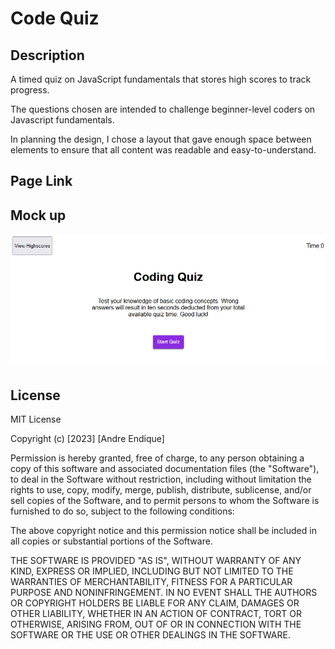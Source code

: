 # Code Quiz

## Description

A timed quiz on JavaScript fundamentals that stores high scores to track progress.

The questions chosen are intended to challenge beginner-level coders on Javascript fundamentals.

In planning the design, I chose a layout that gave enough space between elements to ensure that all content was readable and easy-to-understand.

## Page Link

<!-- ADD PAGE LINK -->

## Mock up

![The code quiz webpage includes a button to view highscores, a title and instructions, a timer, and a button to begin the quiz](./Assets/code-quiz-mock-up.png)

## License

MIT License

Copyright (c) [2023] [Andre Endique]

Permission is hereby granted, free of charge, to any person obtaining a copy
of this software and associated documentation files (the "Software"), to deal
in the Software without restriction, including without limitation the rights
to use, copy, modify, merge, publish, distribute, sublicense, and/or sell
copies of the Software, and to permit persons to whom the Software is
furnished to do so, subject to the following conditions:

The above copyright notice and this permission notice shall be included in all
copies or substantial portions of the Software.

THE SOFTWARE IS PROVIDED "AS IS", WITHOUT WARRANTY OF ANY KIND, EXPRESS OR
IMPLIED, INCLUDING BUT NOT LIMITED TO THE WARRANTIES OF MERCHANTABILITY,
FITNESS FOR A PARTICULAR PURPOSE AND NONINFRINGEMENT. IN NO EVENT SHALL THE
AUTHORS OR COPYRIGHT HOLDERS BE LIABLE FOR ANY CLAIM, DAMAGES OR OTHER
LIABILITY, WHETHER IN AN ACTION OF CONTRACT, TORT OR OTHERWISE, ARISING FROM,
OUT OF OR IN CONNECTION WITH THE SOFTWARE OR THE USE OR OTHER DEALINGS IN THE
SOFTWARE.